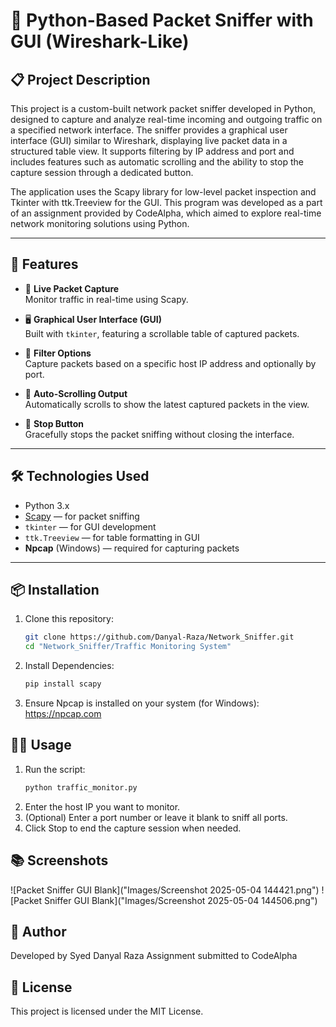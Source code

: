 # 🧪 Python-Based Packet Sniffer with GUI (Wireshark-Like)

## 📋 Project Description

This project is a custom-built network packet sniffer developed in Python, designed to capture and analyze real-time incoming and outgoing traffic on a specified network interface. The sniffer provides a graphical user interface (GUI) similar to Wireshark, displaying live packet data in a structured table view. It supports filtering by IP address and port and includes features such as automatic scrolling and the ability to stop the capture session through a dedicated button.

The application uses the Scapy library for low-level packet inspection and Tkinter with ttk.Treeview for the GUI. This program was developed as a part of an assignment provided by CodeAlpha, which aimed to explore real-time network monitoring solutions using Python.

---

## 🚀 Features

- 📡 **Live Packet Capture**  
  Monitor traffic in real-time using Scapy.

- 🖥️ **Graphical User Interface (GUI)**  
  Built with `tkinter`, featuring a scrollable table of captured packets.

- 🎯 **Filter Options**  
  Capture packets based on a specific host IP address and optionally by port.

- 🧭 **Auto-Scrolling Output**  
  Automatically scrolls to show the latest captured packets in the view.

- 🛑 **Stop Button**  
  Gracefully stops the packet sniffing without closing the interface.

---

## 🛠️ Technologies Used

- Python 3.x  
- [Scapy](https://scapy.net/) — for packet sniffing  
- `tkinter` — for GUI development  
- `ttk.Treeview` — for table formatting in GUI  
- **Npcap** (Windows) — required for capturing packets

---

## 📦 Installation

1. Clone this repository:
   ```bash
   git clone https://github.com/Danyal-Raza/Network_Sniffer.git
   cd "Network_Sniffer/Traffic Monitoring System"

2. Install Dependencies:
   ```bash
   pip install scapy

3. Ensure Npcap is installed on your system (for Windows):
   https://npcap.com

## 🧑‍💻 Usage

1. Run the script:
   ```bash
   python traffic_monitor.py

2. Enter the host IP you want to monitor.
3. (Optional) Enter a port number or leave it blank to sniff all ports.
4. Click Stop to end the capture session when needed.

## 📚 Screenshots

![Packet Sniffer GUI Blank]("Images/Screenshot 2025-05-04 144421.png")
![Packet Sniffer GUI Blank]("Images/Screenshot 2025-05-04 144506.png")

## 👤 Author

Developed by Syed Danyal Raza
Assignment submitted to CodeAlpha

## 📃 License
This project is licensed under the MIT License.
